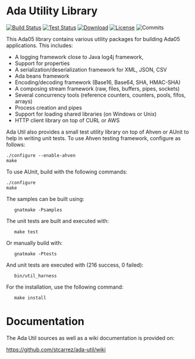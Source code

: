 # Ada Utility Library

[![Build Status](https://img.shields.io/jenkins/s/http/jenkins.vacs.fr/Ada-Util.svg)](http://jenkins.vacs.fr/job/Ada-Util/)
[![Test Status](https://img.shields.io/jenkins/t/http/jenkins.vacs.fr/Ada-Util.svg)](http://jenkins.vacs.fr/job/Ada-Util/)
[![Download](https://img.shields.io/badge/download-1.8.0-brightgreen.svg)](http://download.vacs.fr/ada-util/ada-util-1.8.0.tar.gz)
[![License](http://img.shields.io/badge/license-APACHE2-blue.svg)](LICENSE)
![Commits](https://img.shields.io/github/commits-since/stcarrez/ada-util/1.8.0.svg)


This Ada05 library contains various utility packages for building
Ada05 applications.  This includes:

* A logging framework close to Java log4j framework,
* Support for properties
* A serialization/deserialization framework for XML, JSON, CSV
* Ada beans framework
* Encoding/decoding framework (Base16, Base64, SHA, HMAC-SHA)
* A composing stream framework (raw, files, buffers, pipes, sockets)
* Several concurrency tools (reference counters, counters, pools, fifos, arrays)
* Process creation and pipes
* Support for loading shared libraries (on Windows or Unix)
* HTTP client library on top of CURL or AWS

Ada Util also provides a small test utility library on top of
Ahven or AUnit to help in writing unit tests.
To use Ahven testing framework, configure as follows:

```
./configure --enable-ahven
make
```

To use AUnit, build with the following commands:
```
./configure
make
```
The samples can be built using:
```
   gnatmake -Psamples
```   
   
The unit tests are built and executed with:
```
   make test
```
Or manually build with:
```
   gnatmake -Ptests
```

And unit tests are executed with (216 success, 0 failed):
```
   bin/util_harness
```
For the installation, use the following command:
```
   make install
```

# Documentation

The Ada Util sources as well as a wiki documentation is provided on:

   https://github.com/stcarrez/ada-util/wiki
